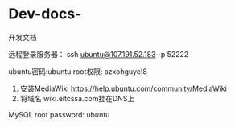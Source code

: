 # Dev-docs-
开发文档

远程登录服务器：
ssh ubuntu@107.191.52.183 -p 52222

ubuntu密码:ubuntu
root权限: azxohguyc!8

1. 安装MediaWiki https://help.ubuntu.com/community/MediaWiki
2. 将域名 wiki.eitcssa.com挂在DNS上


MySQL root password:  ubuntu
